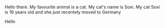 Hello there.
My favourite animal is a cat.
My cat's name is Soxi.
My cat Soxi is 16 years old and she just recentely moved to Germany

Hello

